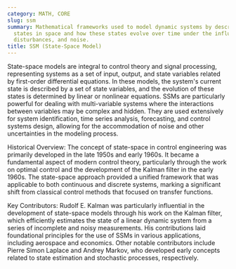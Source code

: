 ```yaml
---
category: MATH, CORE
slug: ssm
summary: Mathematical frameworks used to model dynamic systems by describing their
  states in space and how these states evolve over time under the influence of inputs,
  disturbances, and noise.
title: SSM (State-Space Model)
---
```


State-space models are integral to control theory and signal processing, representing systems as a set of input, output, and state variables related by first-order differential equations. In these models, the system's current state is described by a set of state variables, and the evolution of these states is determined by linear or nonlinear equations. SSMs are particularly powerful for dealing with multi-variable systems where the interactions between variables may be complex and hidden. They are used extensively for system identification, time series analysis, forecasting, and control systems design, allowing for the accommodation of noise and other uncertainties in the modeling process.

Historical Overview: The concept of state-space in control engineering was primarily developed in the late 1950s and early 1960s. It became a fundamental aspect of modern control theory, particularly through the work on optimal control and the development of the Kalman filter in the early 1960s. The state-space approach provided a unified framework that was applicable to both continuous and discrete systems, marking a significant shift from classical control methods that focused on transfer functions.

Key Contributors: Rudolf E. Kalman was particularly influential in the development of state-space models through his work on the Kalman filter, which efficiently estimates the state of a linear dynamic system from a series of incomplete and noisy measurements. His contributions laid foundational principles for the use of SSMs in various applications, including aerospace and economics. Other notable contributors include Pierre Simon Laplace and Andrey Markov, who developed early concepts related to state estimation and stochastic processes, respectively.